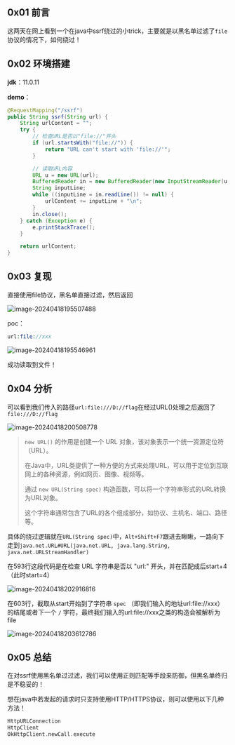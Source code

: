0x01 前言
-------

这两天在网上看到一个在java中ssrf绕过的小trick，主要就是以黑名单过滤了`file`协议的情况下，如何绕过！

0x02 环境搭建
---------

**jdk**：11.0.11

**demo**：

```java
@RequestMapping("/ssrf")
public String ssrf(String url) {
    String urlContent = "";
    try {
        // 检查URL是否以"file://"开头
        if (url.startsWith("file://")) {
            return "URL can't start with 'file://'";
        }

        // 读取URL内容
        URL u = new URL(url);
        BufferedReader in = new BufferedReader(new InputStreamReader(u.openStream()));
        String inputLine;
        while ((inputLine = in.readLine()) != null) {
            urlContent += inputLine + "\n";
        }
        in.close();
    } catch (Exception e) {
        e.printStackTrace();
    }

    return urlContent;
}
```

0x03 复现
-------

直接使用file协议，黑名单直接过滤，然后返回

![image-20240418195507488](https://shs3.b.qianxin.com/attack_forum/2024/04/attach-39d09ad365da5200c70518b2bb9483b75115649a.png)

poc：

```php
url:file://xxx
```

![image-20240418195546961](https://shs3.b.qianxin.com/attack_forum/2024/04/attach-23d6697ee478887e7dc61257f2a780eb2a12134b.png)

成功读取到文件！

0x04 分析
-------

可以看到我们传入的路径`url:file:///D://flag`在经过URL()处理之后返回了`file:///D://flag`

![image-20240418200508778](https://shs3.b.qianxin.com/attack_forum/2024/04/attach-84091b760d2ff329665a635700549170d35dadd2.png)

> `new URL()` 的作用是创建一个 URL 对象，该对象表示一个统一资源定位符（URL）。
> 
> 在Java中，URL类提供了一种方便的方式来处理URL，可以用于定位到互联网上的各种资源，例如网页、图像、视频等。
> 
> 通过 `new URL(String spec)` 构造函数，可以将一个字符串形式的URL转换为URL对象。
> 
> 这个字符串通常包含了URL的各个组成部分，如协议、主机名、端口、路径等。

具体的绕过逻辑就在`URL(String spec)`中，`Alt+Shift+F7`跟进去瞅瞅，一路向下走到`java.net.URL#URL(java.net.URL, java.lang.String, java.net.URLStreamHandler)`

在593行这段代码是在检查 URL 字符串是否以 "url:" 开头，并在匹配成后start+4（此时start=4）

![image-20240418202916816](https://shs3.b.qianxin.com/attack_forum/2024/04/attach-66cc2c437634c6d7cce54229b8ecff6c7b9866d1.png)

在603行，截取从start开始到了字符串 `spec` （即我们输入的地址url:file://xxx）的结尾或者下一个 `/` 字符，最终我们输入的url:file://xxx之类的构造会被解析为file

![image-20240418203612786](https://shs3.b.qianxin.com/attack_forum/2024/04/attach-cbad7e932affefdf79b858e36ae90e636b3fa3d2.png)

0x05 总结
-------

在对ssrf使用黑名单过过滤，我们可以使用正则匹配等手段来防御，但黑名单终归是不稳妥的！

想在java中若发起的请求时只支持使用HTTP/HTTPS协议，则可以使用以下几种方法！

```php
HttpURLConnection
HttpClient
OkHttpClient.newCall.execute
```